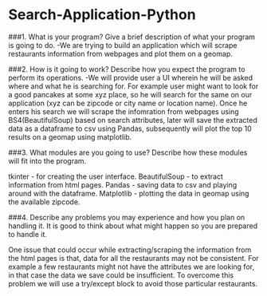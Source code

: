 # Search-Application-Python

###1. What is your program? Give a brief description of what your program is going to do. 
-We are trying to build an application which will scrape restaurants information from webpages and plot them on a geomap.

###2. How is it going to work? Describe how you expect the program to perform its operations. 
-We will provide user a UI wherein he will be asked where and what he is searching for. For example user might want to look for a good pancakes at some xyz place, so he will search for the same on our application (xyz can be zipcode or city name or location name). Once he enters his search we will scrape the infomration from webpages using BS4(BeautifulSoup) based on search attributes, later will save the extracted data as a dataframe to csv using Pandas, subsequently will plot the top 10 results on a geomap using matplotlib.

###3. What modules are you going to use? Describe how these modules will fit into the program. 

tkinter - for creating the user interface.
BeautifulSoup - to extract information from html pages.
Pandas - saving data to csv and playing around with the dataframe.
Matplotlib - plotting the data in geomap using the available zipcode.

###4. Describe any problems you may experience and how you plan on handling it. It is good to think about what might happen so you are prepared to handle it.  

One issue that could occur while extracting/scraping the information from the html pages is that, data for all the restaurants may not be consistent. For example a few restaurants might not have the attributes we are looking for, in that case the data we save could be insufficient. To overcome this problem we will use a try/except block to avoid those particular restaurants.
